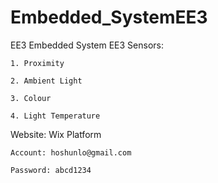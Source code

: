 # Embedded_SystemEE3
EE3 Embedded System EE3
Sensors:

    1. Proximity

    2. Ambient Light

    3. Colour

    4. Light Temperature

Website: Wix Platform
 
    Account: hoshunlo@gmail.com
  
    Password: abcd1234
